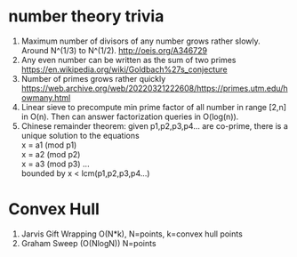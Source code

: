 # number theory trivia 
1) Maximum number of divisors of any number grows rather slowly. Around N^(1/3) to N^(1/2). http://oeis.org/A346729
2) Any even number can be written as the sum of two primes https://en.wikipedia.org/wiki/Goldbach%27s_conjecture
3) Number of primes grows rather quickly https://web.archive.org/web/20220321222608/https://primes.utm.edu/howmany.html
4) Linear sieve to precompute min prime factor of all number in range [2,n] in O(n). Then can answer factorization queries in O(log(n)).
5) Chinese remainder theorem: given p1,p2,p3,p4... are co-prime, there is a unique solution to the equations <br> 
x = a1 (mod p1) <br>
x = a2 (mod p2) <br>
x = a3 (mod p3) ... <br> 
bounded by x < lcm(p1,p2,p3,p4...)

# Convex Hull
1) Jarvis Gift Wrapping O(N\*k), N=points, k=convex hull points
2) Graham Sweep (O(NlogN)) N=points

